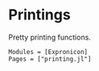 # Printings

Pretty printing functions.

```@autodocs
Modules = [Expronicon]
Pages = ["printing.jl"]
```
